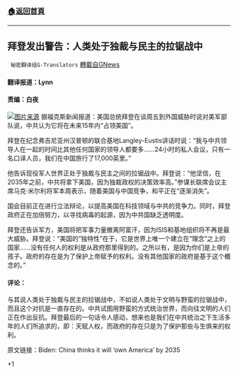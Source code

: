 ###  [:house:返回首頁](https://github.com/ourhimalayas/txt)
---

## 拜登发出警告：人类处于独裁与民主的拉锯战中
` 秘密翻译组G-Translators` [轉載自GNews](https://gnews.org/zh-hans/1283287/)

#### 翻译报道：Lynn

#### **责编：白夜**
![]()![](https://gnews-media-offload.s3.amazonaws.com/wp-content/uploads/2021/05/30065356/1-137.png)[图片来源](http://the%20guardian%20%28https//images.app.goo.gl/kBXZgLXwuTmoB5sT8%29)
据福克斯新闻报道：美国总统拜登在谈周五到外国威胁时说对美军部队说，中共认为它将在未来15年内“占领美国”。

拜登在纪念弗吉尼亚州汉普顿的联合基地Langley-Eustis讲话时说：“我与中共领导人在一起的时间比其他任何国家的领导人都要多……24小时的私人会议，只有一名口译人员，我们在中国旅行了17,000英里。”

他告诉现役军人世界正处于独裁与民主之间的拉锯战中。拜登说：“他坚信，在2035年之前，中共将拿下美国，因为独裁政权的决策效率高。”参谋长联席会议主席马克·米尔利将军本周表示，随着美国与中国竞争，和平正在“逐渐消失”。

国会目前正在进行立法辩论，以提高美国在科技领域与中共的竞争力。同时，拜登政府正在加倍努力，以寻找病毒的起源，因为中共国缺乏透明度。

拜登还告诉军方，美国将把军事力量撤离阿富汗，因为ISIS和基地组织将不再是最大威胁。拜登说：“美国的“独特性”在于，它是世界上唯一个建立在“理念”之上的国家……没有任何人的权利是从政府那里得到的。之所以有，是因为你们是上帝的孩子。政府的存在是为了保护上帝赋予的权利。没有其他国家的政府是基于这个概念的。”

#### 评论：

与其说人类处于独裁与民主的拉锯战中，不如说人类处于文明与野蛮的拉锯战中，而且这个对抗是一直存在的。中共试图用野蛮的方式统治世界，而向往文明的人们正在作出反抗。拜登最后的一句话令人感动，想来也是我们在中共统治之下生活多年的人们所追求的，即：天赋人权，而政府的存在只是为了保护那些与生俱来的权利。

原文链接：Biden: China thinks it will ‘own America’ by 2035

+1
